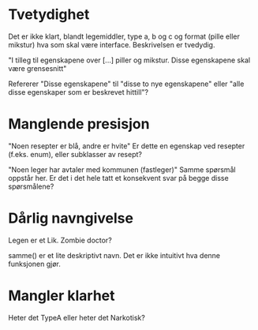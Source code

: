 # Tvetydighet
Det er ikke klart, blandt legemiddler, type a, b og c
og format (pille eller mikstur) hva som skal være interface.
Beskrivelsen er tvedydig.

"I tilleg til egenskapene over [...] piller og mikstur.
Disse egenskapene skal være grensesnitt"

Refererer "Disse egenskapene" til "disse to nye egenskapene"
eller "alle disse egenskaper som er beskrevet hittill"?



# Manglende presisjon
"Noen resepter er blå, andre er hvite"
Er dette en egenskap ved resepter (f.eks. enum),
eller subklasser av resept?

"Noen leger har avtaler med kommunen (fastleger)"
Samme spørsmål oppstår her.
Er det i det hele tatt et konsekvent svar på begge disse spørsmålene?



# Dårlig navngivelse
Legen er et Lik. Zombie doctor?

samme() er et lite deskriptivt navn.
Det er ikke intuitivt hva denne funksjonen gjør.



# Mangler klarhet
Heter det TypeA eller heter det Narkotisk?
